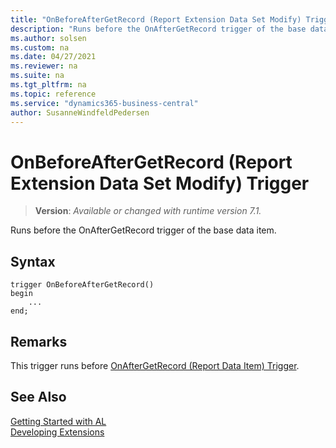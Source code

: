 ```yaml
---
title: "OnBeforeAfterGetRecord (Report Extension Data Set Modify) Trigger"
description: "Runs before the OnAfterGetRecord trigger of the base data item."
ms.author: solsen
ms.custom: na
ms.date: 04/27/2021
ms.reviewer: na
ms.suite: na
ms.tgt_pltfrm: na
ms.topic: reference
ms.service: "dynamics365-business-central"
author: SusanneWindfeldPedersen
---
```

[//]: # (START>DO_NOT_EDIT)
[//]: # (IMPORTANT:Do not edit any of the content between here and the END>DO_NOT_EDIT.)
[//]: # (Any modifications should be made in the .xml files in the ModernDev repo.)

# OnBeforeAfterGetRecord (Report Extension Data Set Modify) Trigger
> **Version**: _Available or changed with runtime version 7.1._

Runs before the OnAfterGetRecord trigger of the base data item.


## Syntax
```
trigger OnBeforeAfterGetRecord()
begin
    ...
end;
```


[//]: # (IMPORTANT: END>DO_NOT_EDIT)

## Remarks

This trigger runs before [OnAfterGetRecord (Report Data Item) Trigger](../reportdataitem/devenv-onaftergetrecord-reportdataitem-trigger.md).

## See Also  
[Getting Started with AL](../../devenv-get-started.md)  
[Developing Extensions](../../devenv-dev-overview.md)  